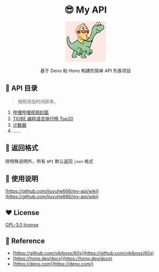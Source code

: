 <div align="center">
    <h1>😎 My API</h1>
    <img src="./assets/walking.gif" alt="walking.gif" />
    <p>基于 Deno 和 Hono 构建的简单 API 列表项目</p>
</div>



## 🧐 API 目录

> 按照添加时间排序。

1. [哔哩哔哩视频封面](https://github.com/liuyuhe666/my-api/wiki/%E5%93%94%E5%93%A9%E5%93%94%E5%93%A9%E8%A7%86%E9%A2%91%E5%B0%81%E9%9D%A2)
2. [TIOBE 编程语言排行榜 Top20](https://github.com/liuyuhe666/my-api/wiki/TIOBE-%E7%BC%96%E7%A8%8B%E8%AF%AD%E8%A8%80%E6%8E%92%E8%A1%8C%E6%A6%9C-Top20)
3. [计数器](https://github.com/liuyuhe666/my-api/wiki/%E8%AE%A1%E6%95%B0%E5%99%A8)
4. ……

## 🎨 返回格式

除特殊说明外，所有 `API` 默认返回 `json` 格式

## 🧭 使用说明

[https://github.com/liuyuhe666/my-api/wiki](https://github.com/liuyuhe666/my-api/wiki)

## ❤️ License

[GPL-3.0 license](./LICENSE)

## 🎉 Reference
- [https://github.com/vikiboss/60s](https://github.com/vikiboss/60s)
- [https://hono.dev/docs](https://hono.dev/docs)
- [https://deno.com](https://deno.com/)
